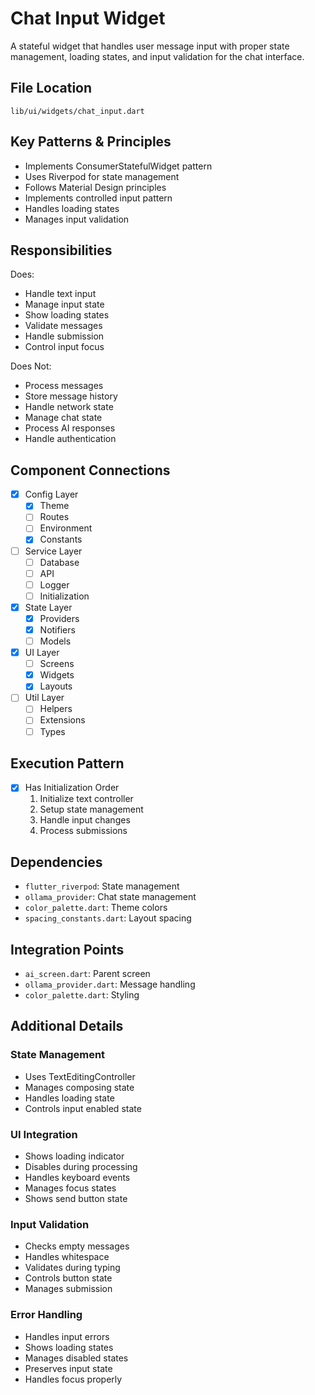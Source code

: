 # Chat Input Widget

A stateful widget that handles user message input with proper state management, loading states, and input validation for the chat interface.

## File Location
`lib/ui/widgets/chat_input.dart`

## Key Patterns & Principles
- Implements ConsumerStatefulWidget pattern
- Uses Riverpod for state management
- Follows Material Design principles
- Implements controlled input pattern
- Handles loading states
- Manages input validation

## Responsibilities
Does:
- Handle text input
- Manage input state
- Show loading states
- Validate messages
- Handle submission
- Control input focus

Does Not:
- Process messages
- Store message history
- Handle network state
- Manage chat state
- Process AI responses
- Handle authentication

## Component Connections
- [x] Config Layer
  - [x] Theme
  - [ ] Routes
  - [ ] Environment
  - [x] Constants
- [ ] Service Layer
  - [ ] Database
  - [ ] API
  - [ ] Logger
  - [ ] Initialization
- [x] State Layer
  - [x] Providers
  - [x] Notifiers
  - [ ] Models
- [x] UI Layer
  - [ ] Screens
  - [x] Widgets
  - [x] Layouts
- [ ] Util Layer
  - [ ] Helpers
  - [ ] Extensions
  - [ ] Types

## Execution Pattern
- [x] Has Initialization Order
  1. Initialize text controller
  2. Setup state management
  3. Handle input changes
  4. Process submissions

## Dependencies
- `flutter_riverpod`: State management
- `ollama_provider`: Chat state management
- `color_palette.dart`: Theme colors
- `spacing_constants.dart`: Layout spacing

## Integration Points
- `ai_screen.dart`: Parent screen
- `ollama_provider.dart`: Message handling
- `color_palette.dart`: Styling

## Additional Details

### State Management
- Uses TextEditingController
- Manages composing state
- Handles loading state
- Controls input enabled state

### UI Integration
- Shows loading indicator
- Disables during processing
- Handles keyboard events
- Manages focus states
- Shows send button state

### Input Validation
- Checks empty messages
- Handles whitespace
- Validates during typing
- Controls button state
- Manages submission

### Error Handling
- Handles input errors
- Shows loading states
- Manages disabled states
- Preserves input state
- Handles focus properly 